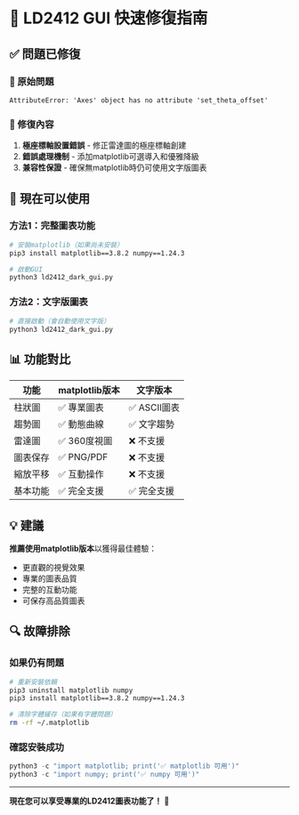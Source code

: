 # 🔧 LD2412 GUI 快速修復指南

## ✅ 問題已修復

### 🐛 原始問題
```
AttributeError: 'Axes' object has no attribute 'set_theta_offset'
```

### 🔧 修復內容
1. **極座標軸設置錯誤** - 修正雷達圖的極座標軸創建
2. **錯誤處理機制** - 添加matplotlib可選導入和優雅降級
3. **兼容性保證** - 確保無matplotlib時仍可使用文字版圖表

## 🚀 現在可以使用

### **方法1：完整圖表功能**
```bash
# 安裝matplotlib（如果尚未安裝）
pip3 install matplotlib==3.8.2 numpy==1.24.3

# 啟動GUI
python3 ld2412_dark_gui.py
```

### **方法2：文字版圖表**
```bash
# 直接啟動（會自動使用文字版）
python3 ld2412_dark_gui.py
```

## 📊 功能對比

| 功能 | matplotlib版本 | 文字版本 |
|------|----------------|----------|
| 柱狀圖 | ✅ 專業圖表 | ✅ ASCII圖表 |
| 趨勢圖 | ✅ 動態曲線 | ✅ 文字趨勢 |
| 雷達圖 | ✅ 360度視圖 | ❌ 不支援 |
| 圖表保存 | ✅ PNG/PDF | ❌ 不支援 |
| 縮放平移 | ✅ 互動操作 | ❌ 不支援 |
| 基本功能 | ✅ 完全支援 | ✅ 完全支援 |

## 💡 建議

**推薦使用matplotlib版本**以獲得最佳體驗：
- 更直觀的視覺效果
- 專業的圖表品質
- 完整的互動功能
- 可保存高品質圖表

## 🔍 故障排除

### **如果仍有問題**
```bash
# 重新安裝依賴
pip3 uninstall matplotlib numpy
pip3 install matplotlib==3.8.2 numpy==1.24.3

# 清除字體緩存（如果有字體問題）
rm -rf ~/.matplotlib
```

### **確認安裝成功**
```python
python3 -c "import matplotlib; print('✅ matplotlib 可用')"
python3 -c "import numpy; print('✅ numpy 可用')"
```

---

**現在您可以享受專業的LD2412圖表功能了！** 🎉 